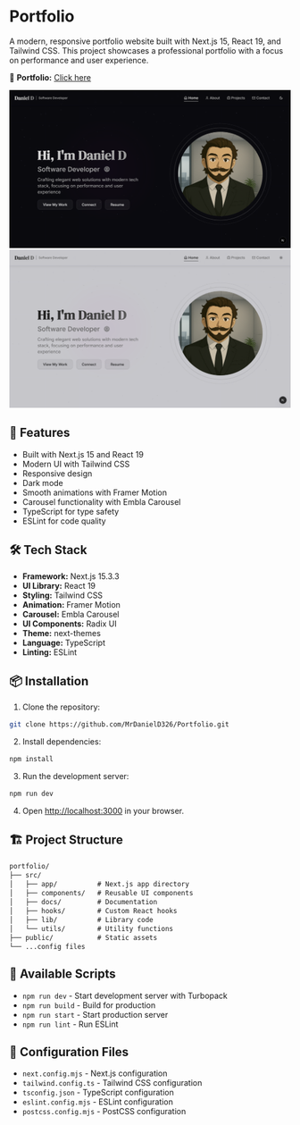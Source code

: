 # Portfolio

A modern, responsive portfolio website built with Next.js 15, React 19, and Tailwind CSS. This project showcases a professional portfolio with a focus on performance and user experience.

🔗 **Portfolio:** [Click here](https://daniel-d-portfolio.netlify.app/)

![Portfolio Home Page - Dark Mode](src/docs/HomeDark.png)
![Portfolio Home Page - Light Mode](src/docs/HomeLight.png)


## 🚀 Features

- Built with Next.js 15 and React 19
- Modern UI with Tailwind CSS
- Responsive design
- Dark mode
- Smooth animations with Framer Motion
- Carousel functionality with Embla Carousel
- TypeScript for type safety
- ESLint for code quality

## 🛠️ Tech Stack

- **Framework:** Next.js 15.3.3
- **UI Library:** React 19
- **Styling:** Tailwind CSS
- **Animation:** Framer Motion
- **Carousel:** Embla Carousel
- **UI Components:** Radix UI
- **Theme:** next-themes
- **Language:** TypeScript
- **Linting:** ESLint

## 📦 Installation

1. Clone the repository:
```bash
git clone https://github.com/MrDanielD326/Portfolio.git
```

2. Install dependencies:
```bash
npm install
```

3. Run the development server:
```bash
npm run dev
```

4. Open [http://localhost:3000](http://localhost:3000) in your browser.

## 🏗️ Project Structure

```
portfolio/
├── src/
│   ├── app/          # Next.js app directory
│   ├── components/   # Reusable UI components
│   ├── docs/         # Documentation
│   ├── hooks/        # Custom React hooks
│   ├── lib/          # Library code
│   └── utils/        # Utility functions
├── public/           # Static assets
└── ...config files
```

## 🚀 Available Scripts

- `npm run dev` - Start development server with Turbopack
- `npm run build` - Build for production
- `npm run start` - Start production server
- `npm run lint` - Run ESLint

## 🔧 Configuration Files

- `next.config.mjs` - Next.js configuration
- `tailwind.config.ts` - Tailwind CSS configuration
- `tsconfig.json` - TypeScript configuration
- `eslint.config.mjs` - ESLint configuration
- `postcss.config.mjs` - PostCSS configuration

